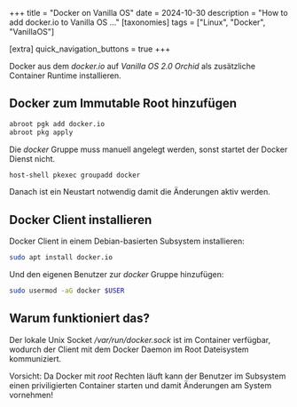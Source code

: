 +++
title = "Docker on Vanilla OS"
date = 2024-10-30
description = "How to add docker.io to Vanilla OS ..."
[taxonomies]
tags = ["Linux", "Docker", "VanillaOS"]

[extra]
quick_navigation_buttons = true
+++

Docker aus dem _docker.io_  auf _Vanilla OS 2.0 Orchid_ als zusätzliche
Container Runtime installieren.

## Docker zum Immutable Root hinzufügen

```bash
abroot pgk add docker.io  
abroot pkg apply
```

Die _docker_ Gruppe muss manuell angelegt werden, sonst startet der Docker Dienst nicht.

```bash
host-shell pkexec groupadd docker  
```

Danach ist ein Neustart notwendig damit die Änderungen aktiv werden.

## Docker Client installieren

Docker Client in einem Debian-basierten Subsystem installieren:

```bash
sudo apt install docker.io
```

Und den eigenen Benutzer zur _docker_ Gruppe hinzufügen:  

```bash 
sudo usermod -aG docker $USER
```

## Warum funktioniert das?  

Der lokale Unix Socket _/var/run/docker.sock_ ist im Container verfügbar,
wodurch der Client mit dem Docker Daemon im Root Dateisystem kommuniziert.

Vorsicht: Da Docker mit _root_ Rechten läuft kann der Benutzer im Subsystem
einen priviligierten Container starten und damit Änderungen am System vornehmen!
